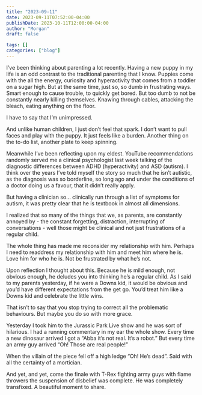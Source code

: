 ```yaml
---
title: "2023-09-11"
date: 2023-09-11T07:52:00-04:00
publishDate: 2023-10-11T12:00:00-04:00
author: "Morgan"
draft: false

tags: []
categories: ["blog"]
---
```


I’ve been thinking about parenting a lot recently. Having a new puppy in my life is an odd contrast to the traditional parenting that I know. Puppies come with the all the energy, curiosity and hyperactivity that comes from a toddler on a sugar high. But at the same time, just so, so dumb in frustrating ways. Smart enough to cause trouble, to quickly get bored. But too dumb to not be constantly nearly killing themselves. Knawing through cables, attacking the bleach, eating anything on the floor.

I have to say that I’m unimpressed.

And unlike human children, I just don’t feel that spark. I don’t want to pull faces and play with the puppy. It just feels like a burden. Another thing on the to-do list, another plate to keep spinning.

Meanwhile I’ve been reflecting upon my eldest. YouTube recommendations randomly served me a clinical psychologist last week talking of the diagnostic differences between ADHD (hyperactivity) and ASD (autism). I think over the years I’ve told myself the story so much that he isn’t autistic, as the diagnosis was so borderline, so long ago and under the conditions of a doctor doing us a favour, that it didn’t really apply.

But having a clinician so… clinically run through a list of symptoms for autism, it was pretty clear that he is textbook in almost all dimensions.

I realized that so many of the things that we, as parents, are constantly annoyed by - the constant forgetting, distraction, interrupting of conversations - well those might be clinical and not just frustrations of a regular child.

The whole thing has made me reconsider my relationship with him. Perhaps I need to readdress my relationship with him and meet him where he is. Love him for who he is. Not be frustrated by what he’s not.

Upon reflection I thought about this. Because he is mild enough, not obvious enough, he deludes you into thinking he’s a regular child. As I said to my parents yesterday, if he were a Downs kid, it would be obvious and you’d have different expectations from the get go. You’d treat him like a Downs kid and celebrate the little wins.

That isn’t to say that you stop trying to correct all the problematic behaviours. But maybe you do so with more grace.

Yesterday I took him to the Jurassic Park Live show and he was sort of hilarious. I had a running commentary in my ear the whole show. Every time a new dinosaur arrived I got a “Abba it’s not real. It’s a robot.” But every time an army guy arrived “Oh! Those are real people!”

When the villain of the piece fell off a high ledge “Oh! He’s dead”. Said with all the certainty of a mortician.

And yet, and yet, come the finale with T-Rex fighting army guys with flame throwers the suspension of disbelief was complete. He was completely transfixed. A beautiful moment to share.
